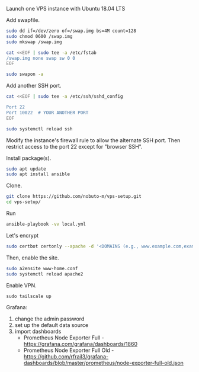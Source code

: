 Launch one VPS instance with Ubuntu 18.04 LTS

Add swapfile.

```bash
sudo dd if=/dev/zero of=/swap.img bs=4M count=128
sudo chmod 0600 /swap.img
sudo mkswap /swap.img

cat <<EOF | sudo tee -a /etc/fstab
/swap.img none swap sw 0 0
EOF

sudo swapon -a
```

Add another SSH port.

```bash
cat <<EOF | sudo tee -a /etc/ssh/sshd_config

Port 22
Port 10022  # YOUR ANOTHER PORT
EOF

sudo systemctl reload ssh
```

Modify the instance's firewall rule to allow the alternate SSH port.
Then restrict access to the port 22 except for "browser SSH".

Install package(s).

```bash
sudo apt update
sudo apt install ansible
```

Clone.

```bash
git clone https://github.com/nobuto-m/vps-setup.git
cd vps-setup/
```

Run

```bash
ansible-playbook -vv local.yml
```

Let's encrypt

```bash
sudo certbot certonly --apache -d '<DOMAINS (e.g., www.example.com,example.com)>'
```

Then, enable the site.

```bash
sudo a2ensite www-home.conf
sudo systemctl reload apache2
```

Enable VPN.

```
sudo tailscale up
```

Grafana:
1. change the admin password
1. set up the default data source
1. import dashboards
   - Prometheus Node Exporter Full - https://grafana.com/grafana/dashboards/1860
   - Prometheus Node Exporter Full Old - https://github.com/rfrail3/grafana-dashboards/blob/master/prometheus/node-exporter-full-old.json
